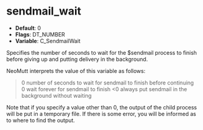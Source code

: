 # sendmail_wait

- **Default**: 0
- **Flags**: DT_NUMBER
- **Variable**: C_SendmailWait

Specifies the number of seconds to wait for the $sendmail process
to finish before giving up and putting delivery in the background.

NeoMutt interprets the value of this variable as follows:
>0      number of seconds to wait for sendmail to finish before continuing
0       wait forever for sendmail to finish
<0      always put sendmail in the background without waiting

Note that if you specify a value other than 0, the output of the child
process will be put in a temporary file.  If there is some error, you
will be informed as to where to find the output.
